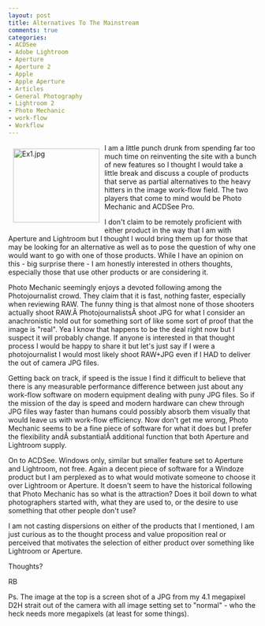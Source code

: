 ```yaml
---
layout: post
title: Alternatives To The Mainstream
comments: true
categories:
- ACDSee
- Adobe Lightroom
- Aperture
- Aperture 2
- Apple
- Apple Aperture
- Articles
- General Photography
- Lightroom 2
- Photo Mechanic
- work-flow
- Workflow
---
```

<a rel="lightbox" href="/wp-content/uploads/2009/04/Ex1.jpg"><img title="Ex1.jpg" src="/wp-content/uploads/2009/04/.thumbs/.Ex1.jpg" border="0" alt="Ex1.jpg" hspace="10" vspace="10" width="175" height="150" align="left" /></a>

I am a little punch drunk from spending far too much time on reinventing the site with a bunch of new features so I thought I would take a little break and discuss a couple of products that serve as partial alternatives to the heavy hitters in the image work-flow field. The two players that come to mind would be Photo Mechanic and ACDSee Pro.

I don't claim to be remotely proficient with either product in the way that I am with Aperture and Lightroom but I thought I would bring <!--more-->them up for those that may be looking for an alternative as well as to pose the question of why one would want to go with one of those products. While I have an opinion on this - big surprise there - I am honestly interested in others thoughts, especially those that use other products or are considering it.

Photo Mechanic seemingly enjoys a devoted following among the Photojournalist crowd. They claim that it is fast, nothing faster, especially when reviewing RAW. The funny thing is that almost none of those shooters actually shoot RAW.Â PhotojournalistsÂ shoot JPG for what I consider an anachronistic hold out for something sort of like some sort of proof that the image is "real". Yea I know that happens to be the deal right now but I suspect it will probably change. If anyone is interested in that thought process I would be happy to share it but let's just say if I were a photojournalist I would most likely shoot RAW+JPG even if I HAD to deliver the out of camera JPG files.

Getting back on track, if speed is the issue I find it difficult to believe that there is any measurable performance difference between just about any work-flow software on modern equipment dealing with puny JPG files. So if the mission of the day is speed and modern hardware can chew through JPG files way faster than humans could possibly absorb them visually that would leave us with work-flow efficiency. Now don't get me wrong, Photo Mechanic seems to be a fine piece of software for what it does but I prefer the flexibility andÂ substantialÂ additional function that both Aperture and Lightroom supply.

On to ACDSee. Windows only, similar but smaller feature set to Aperture and Lightroom, not free. Again a decent piece of software for a Windoze product but I am perplexed as to what would motivate someone to choose it over Lightroom or Aperture. It doesn't seem to have the historical following that Photo Mechanic has so what is the attraction? Does it boil down to what photographers started with, what they are used to, or the desire to use something that other people don't use?

I am not casting dispersions on either of the products that I mentioned, I am just curious as to the thought process and value proposition real or perceived that motivates the selection of either product over something like Lightroom or Aperture.

Thoughts?

RB

Ps. The image at the top is a screen shot of a JPG from my 4.1 megapixel D2H strait out of the camera with all image setting set to "normal" - who the heck needs more megapixels (at least for some things).